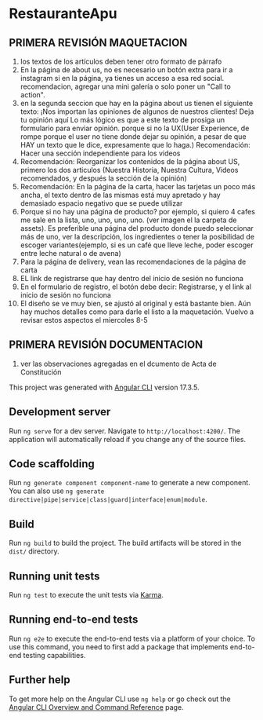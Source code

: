 # RestauranteApu

## PRIMERA REVISIÓN MAQUETACION
1. los textos de los artículos deben tener otro formato de párrafo
2. En la página de about us, no es necesario un botón extra para ir a instagram si en la página, ya tienes un acceso a esa red social. recomendacion, agregar una mini galería o solo poner un "Call to action".
3. en la segunda seccion que hay en la página about us tienen el siguiente texto: 
  ¡Nos importan las opiniones de algunos de nuestros clientes! Deja tu opinión aquí
  Lo más lógico es que a este texto de prosiga un formulario para enviar opinión. porque si no la UX(User Experience, de rompe porque el user no tiene donde dejar su opinión, a pesar de que HAY un texto que le dice, expresamente que lo haga.) Recomendación: Hacer una sección independiente para los videos
4. Recomendación: Reorganizar los contenidos de la página about US, primero los dos articulos (Nuestra Historia, Nuestra Cultura, Videos recomendados, y después la sección de la opinión)
5. Recomendación: En la página de la carta, hacer las tarjetas un poco más ancha, el texto dentro de las mismas está muy apretado y hay demasiado espacio negativo que se puede utilizar
6. Porque si no hay una página de producto? por ejemplo, si quiero 4 cafes me sale en la lista, uno, uno, uno, uno. (ver imagen el la carpeta de assets). Es preferible una página del producto donde puedo seleccionar más de uno, ver la descripción, los ingredientes o tener la posibilidad de escoger variantes(ejemplo, si es un café que lleve leche, poder escoger entre leche natural o de avena)
7. Para la página de delivery, vean las recomendaciones de la página de carta
8. EL link de registrarse que hay dentro del inicio de sesión no funciona
9. En el formulario de registro, el botón debe decir: Registrarse, y el link al inicio de sesión no funciona
10. El diseño se ve muy bien, se ajustó al original y está bastante bien. Aún hay muchos detalles como para darle el listo a la maquetación. Vuelvo a revisar estos aspectos el miercoles 8-5
## PRIMERA REVISIÓN DOCUMENTACION
1. ver las observaciones agregadas en el dcumento de Acta de Constitución


This project was generated with [Angular CLI](https://github.com/angular/angular-cli) version 17.3.5.

## Development server

Run `ng serve` for a dev server. Navigate to `http://localhost:4200/`. The application will automatically reload if you change any of the source files.

## Code scaffolding

Run `ng generate component component-name` to generate a new component. You can also use `ng generate directive|pipe|service|class|guard|interface|enum|module`.

## Build

Run `ng build` to build the project. The build artifacts will be stored in the `dist/` directory.

## Running unit tests

Run `ng test` to execute the unit tests via [Karma](https://karma-runner.github.io).

## Running end-to-end tests

Run `ng e2e` to execute the end-to-end tests via a platform of your choice. To use this command, you need to first add a package that implements end-to-end testing capabilities.

## Further help

To get more help on the Angular CLI use `ng help` or go check out the [Angular CLI Overview and Command Reference](https://angular.io/cli) page.
